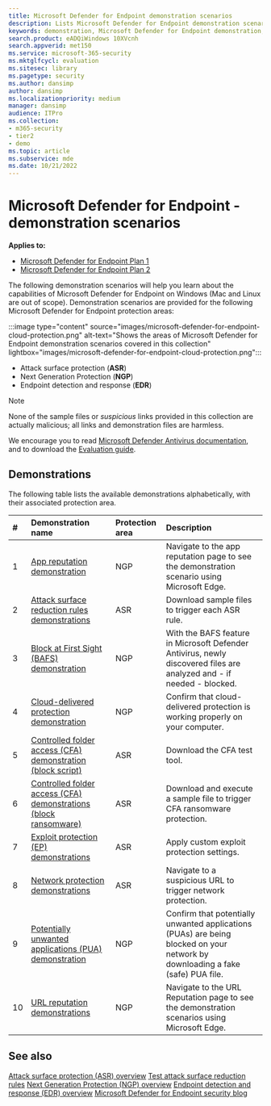 ```yaml
---
title: Microsoft Defender for Endpoint demonstration scenarios
description: Lists Microsoft Defender for Endpoint demonstration scenarios that you can run.
keywords: demonstration, Microsoft Defender for Endpoint demonstration, anti-Malware demonstration, Cloud-delivered protection, Block at First Sight (BAFS), Potentially unwanted applications (PUA)s, Microsoft security intelligence VDI, VDI security, Attack Surface Reduction (ASR) rules demonstration, Controlled folder access demonstration, Exploit Protection, Network Protection, Microsoft Defender SmartScreen, edge SmartScreen, 
search.product: eADQiWindows 10XVcnh
search.appverid: met150
ms.service: microsoft-365-security
ms.mktglfcycl: evaluation
ms.sitesec: library
ms.pagetype: security
ms.author: dansimp
author: dansimp
ms.localizationpriority: medium
manager: dansimp
audience: ITPro
ms.collection:
- m365-security
- tier2
- demo
ms.topic: article
ms.subservice: mde
ms.date: 10/21/2022
---
```


# Microsoft Defender for Endpoint - demonstration scenarios

**Applies to:**

- [Microsoft Defender for Endpoint Plan 1](https://go.microsoft.com/fwlink/p/?linkid=2154037)
- [Microsoft Defender for Endpoint Plan 2](https://go.microsoft.com/fwlink/p/?linkid=2154037)

The following demonstration scenarios will help you learn about the capabilities of Microsoft Defender for Endpoint on Windows (Mac and Linux are out of scope). Demonstration scenarios are provided for the following Microsoft Defender for Endpoint protection areas:

:::image type="content" source="images/microsoft-defender-for-endpoint-cloud-protection.png" alt-text="Shows the areas of Microsoft Defender for Endpoint demonstration scenarios covered in this collection" lightbox="images/microsoft-defender-for-endpoint-cloud-protection.png":::

- Attack surface protection (**ASR**)
- Next Generation Protection (**NGP**)
- Endpoint detection and response (**EDR**)

> [!NOTE]
> None of the sample files or _suspicious_ links provided in this collection are actually malicious; all links and demonstration files are harmless.
>
> We encourage you to read [Microsoft Defender Antivirus documentation](next-generation-protection.md), and to download the [Evaluation guide](evaluate-microsoft-defender-antivirus.md).

## Demonstrations

The following table lists the available demonstrations alphabetically, with their associated protection area.

| # | Demonstration name | Protection area | Description |
|:--|:---|:---|:---|
| 1 | [App reputation demonstration](defender-endpoint-demonstration-app-reputation.md) | NGP | Navigate to the app reputation page to see the demonstration scenario using Microsoft Edge. |
| 2 | [Attack surface reduction rules demonstrations](defender-endpoint-demonstration-attack-surface-reduction-rules.md) | ASR | Download sample files to trigger each ASR rule. |
| 3 | [Block at First Sight (BAFS) demonstration](defender-endpoint-demonstration-block-at-first-sight-bafs.md) | NGP | With the BAFS feature in Microsoft Defender Antivirus, newly discovered files are analyzed and - if needed - blocked. |
| 4 | [Cloud-delivered protection demonstration](defender-endpoint-demonstration-cloud-delivered-protection.md) | NGP |  Confirm that cloud-delivered protection is working properly on your computer. |
| 5 | [Controlled folder access (CFA) demonstration (block script)](defender-endpoint-demonstration-controlled-folder-access-test-tool.md) | ASR | Download the CFA test tool. |
| 6 | [Controlled folder access (CFA) demonstrations (block ransomware)](defender-endpoint-demonstration-controlled-folder-access.md) | ASR | Download and execute a sample file to trigger CFA ransomware protection. |
| 7 | [Exploit protection (EP) demonstrations](defender-endpoint-demonstration-exploit-protection.md) | ASR | Apply custom exploit protection settings. |
| 8 | [Network protection demonstrations](defender-endpoint-demonstration-network-protection.md) | ASR | Navigate to a suspicious URL to trigger network protection. |
| 9 | [Potentially unwanted applications (PUA) demonstration](defender-endpoint-demonstration-potentially-unwanted-applications.md) | NGP | Confirm that potentially unwanted applications (PUAs) are being blocked on your network by downloading a fake (safe) PUA file. |
| 10 | [URL reputation demonstrations](defender-endpoint-demonstration-smartscreen-url-reputation.md) | NGP | Navigate to the URL Reputation page to see the demonstration scenarios using Microsoft Edge. |

## See also

[Attack surface protection \(ASR\) overview](overview-attack-surface-reduction.md)
[Test attack surface reduction rules](attack-surface-reduction-rules-deployment-test.md)
[Next Generation Protection \(NGP\) overview](next-generation-protection.md)
[Endpoint detection and response \(EDR\) overview](overview-endpoint-detection-response.md)
[Microsoft Defender for Endpoint security blog](https://techcommunity.microsoft.com/t5/microsoft-defender-for-endpoint/bg-p/MicrosoftDefenderATPBlog)

